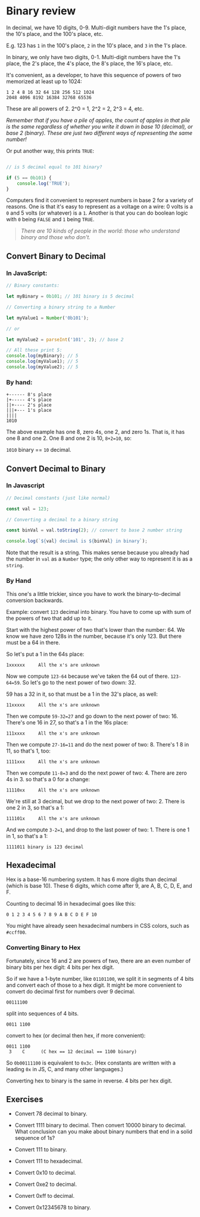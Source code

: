 # Binary review

In decimal, we have 10 digits, 0-9. Multi-digit numbers have the 1's place, the
10's place, and the 100's place, etc.

E.g. 123 has `1` in the 100's place, `2` in the 10's place, and `3` in the 1's place.

In binary, we only have two digits, 0-1. Multi-digit numbers have the 1's place,
the 2's place, the 4's place, the 8's place, the 16's place, etc.

It's convenient, as a developer, to have this sequence of powers of two
memorized at least up to 1024:

    1 2 4 8 16 32 64 128 256 512 1024
    2048 4096 8192 16384 32768 65536

These are all powers of 2. 2^0 = 1, 2^2 = 2, 2^3 = 4, etc.

*Remember that if you have a pile of apples, the count of apples in that pile is
the same regardless of whether you write it down in base 10 (decimal), or base 2
(binary). These are just two different ways of representing the same number!*

Or put another way, this prints `TRUE`:

```javascript

// is 5 decimal equal to 101 binary?

if (5 == 0b101) {
    console.log('TRUE');
}
```

Computers find it convenient to represent numbers in base 2 for a variety of
reasons. One is that it's easy to represent as a voltage on a wire: 0 volts is a
`0` and 5 volts (or whatever) is a `1`. Another is that you can do boolean logic
with `0` being `FALSE` and `1` being `TRUE`.

> *There are 10 kinds of people in the world: those who understand binary and
those who don't.*


## Convert Binary to Decimal

### In JavaScript:

```javascript
// Binary constants:

let myBinary = 0b101; // 101 binary is 5 decimal

// Converting a binary string to a Number

let myValue1 = Number('0b101');

// or

let myValue2 = parseInt('101', 2); // base 2

// All these print 5:
console.log(myBinary); // 5
console.log(myValue1); // 5
console.log(myValue2); // 5
```

### By hand:

    +------ 8's place
    |+----- 4's place
    ||+---- 2's place
    |||+--- 1's place
    ||||
    1010

The above example has one 8, zero 4s, one 2, and zero 1s. That is, it has one 8
and one 2. One 8 and one 2 is 10, `8+2=10`, so:

`1010` binary == `10` decimal.

## Convert Decimal to Binary

### In Javascript

```javascript
// Decimal constants (just like normal)

const val = 123;

// Converting a decimal to a binary string

const binVal = val.toString(2); // convert to base 2 number string

console.log(`${val} decimal is ${binVal} in binary`);
```

Note that the result is a string. This makes sense because you already
had the number in `val` as a `Number` type; the only other way to
represent it is as a `string`.

### By Hand

This one's a little trickier, since you have to work the binary-to-decimal
conversion backwards.

Example: convert `123` decimal into binary. You have to come up with sum of the
powers of two that add up to it.

Start with the highest power of two that's lower than the number: 64. We
know we have zero 128s in the number, because it's only 123. But there
must be a 64 in there.

So let's put a 1 in the 64s place:

    1xxxxxx     All the x's are unknown

Now we compute `123-64` because we've taken the 64 out of there.
`123-64=59`. So let's go to the next power of two down: 32.

59 has a 32 in it, so that must be a 1 in the 32's place, as well:

    11xxxxx     All the x's are unknown

Then we compute `59-32=27` and go down to the next power of two: 16. There's one
16 in 27, so that's a 1 in the 16s place:

    111xxxx     All the x's are unknown

Then we compute `27-16=11` and do the next power of two: 8. There's 1 8 in 11,
so that's 1, too:

    1111xxx     All the x's are unknown

Then we compute `11-8=3` and do the next power of two: 4. There are zero 4s in
3. so that's a 0 for a change:

    11110xx     All the x's are unknown

We're still at 3 decimal, but we drop to the next power of two: 2. There is one
2 in 3, so that's a 1:

    111101x     All the x's are unknown

And we compute `3-2=1`, and drop to the last power of two: 1. There is
one 1 in 1, so that's a 1:

    1111011 binary is 123 decimal


## Hexadecimal

Hex is a base-16 numbering system. It has 6 more digits than decimal
(which is base 10). These 6 digits, which come after 9, are A, B, C, D,
E, and F.

Counting to decimal 16 in hexadecimal goes like this:

```
0 1 2 3 4 5 6 7 8 9 A B C D E F 10
```

You might have already seen hexadecimal numbers in CSS colors, such as
`#ccff00`.

### Converting Binary to Hex

Fortunately, since 16 and 2 are powers of two, there are an even number
of binary bits per hex digit: 4 bits per hex digit.

So if we have a 1-byte number, like `01101100`, we split it in segments
of 4 bits and convert each of those to a hex digit. It might be more
convenient to convert do decimal first for numbers over 9 decimal.

```
00111100
```

split into sequences of 4 bits.

```
0011 1100
```

convert to hex (or decimal then hex, if more convenient):

```
0011 1100
 3    C      (C hex == 12 decimal == 1100 binary)
```

So `0b00111100` is equivalent to `0x3c`. (Hex constants are written with
a leading `0x` in JS, C, and many other languages.)

Converting hex to binary is the same in reverse. 4 bits per hex digit.


## Exercises

* Convert 78 decimal to binary.

* Convert 1111 binary to decimal. Then convert 10000 binary to decimal.
  What conclusion can you make about binary numbers that end in a solid
  sequence of 1s?

* Convert 111 to binary.

* Convert 111 to hexadecimal.

* Convert 0x10 to decimal.

* Convert 0xe2 to decimal.

* Convert 0xff to decimal.

* Convert 0x12345678 to binary.